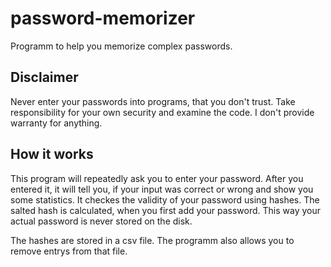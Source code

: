 # password-memorizer
Programm to help you memorize complex passwords.

## Disclaimer
Never enter your passwords into programs, that you don't trust. Take responsibility for your own security and examine the code. I don't provide warranty for anything.

## How it works
This program will repeatedly ask you to enter your password. After you entered it, it will tell you, if your input was correct or wrong and show you some statistics. It checkes the validity of your password using hashes. The salted hash is calculated, when you first add your password. This way your actual password is never stored on the disk.

The hashes are stored in a csv file. The programm also allows you to remove entrys from that file. 
